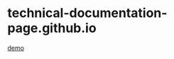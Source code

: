 # technical-documentation-page.github.io

[demo](https://nguyen-thanh-luan-github.github.io/technical-documentation-page.github.io/)

